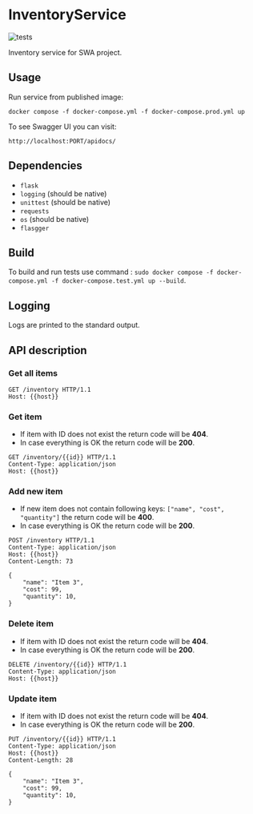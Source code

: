 # InventoryService

![tests](https://github.com/annmproject/InventoryService/actions/workflows/tests.yml/badge.svg)

Inventory service for SWA project.

## Usage

Run service from published image:

```
docker compose -f docker-compose.yml -f docker-compose.prod.yml up
```

To see Swagger UI you can visit:
```
http://localhost:PORT/apidocs/
```

## Dependencies

- `flask`
- `logging` (should be native)
- `unittest` (should be native)
- `requests`
- `os` (should be native)
- `flasgger`

## Build

To build and run tests use command : `sudo docker compose -f docker-compose.yml -f docker-compose.test.yml up --build`.

## Logging

Logs are printed to the standard output.

## API description

### Get all items

```HTTP
GET /inventory HTTP/1.1
Host: {{host}}
```

### Get item

- If item with ID does not exist the return code will be **404**. 
- In case everything is OK the return code will be **200**.

```HTTP
GET /inventory/{{id}} HTTP/1.1
Content-Type: application/json
Host: {{host}}
```

### Add new item

- If new item does not contain following keys: `["name", "cost", "quantity"]` the return code will be **400**. 
- In case everything is OK the return code will be **200**.

```HTTP
POST /inventory HTTP/1.1
Content-Type: application/json
Host: {{host}}
Content-Length: 73

{
    "name": "Item 3",
    "cost": 99,
    "quantity": 10,
}
```

### Delete item

- If item with ID does not exist the return code will be **404**. 
- In case everything is OK the return code will be **200**.

```HTTP
DELETE /inventory/{{id}} HTTP/1.1
Content-Type: application/json
Host: {{host}}
```

### Update item

- If item with ID does not exist the return code will be **404**.
- In case everything is OK the return code will be **200**.

```HTTP
PUT /inventory/{{id}} HTTP/1.1
Content-Type: application/json
Host: {{host}}
Content-Length: 28

{
    "name": "Item 3",
    "cost": 99,
    "quantity": 10,
}
```
